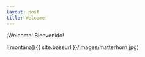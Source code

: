 ```yaml
---
layout: post
title: Welcome!
---
```


¡Welcome! Bienvenido!

![montana]({{ site.baseurl }}/images/matterhorn.jpg)
